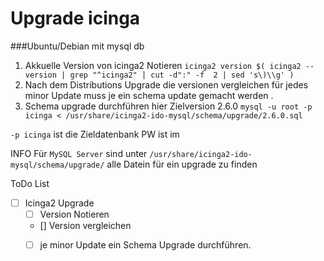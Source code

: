 Upgrade icinga
============

###Ubuntu/Debian mit mysql db

1.  Akkuelle Version von icinga2 Notieren `icinga2 version $( icinga2 --version | grep "^icinga2" | cut -d":" -f  2 | sed 's\)\\g' ) `
2. Nach dem Distributions Upgrade die versionen vergleichen für jedes minor Update muss je ein schema update gemacht werden .
3. Schema upgrade durchführen hier Zielversion 2.6.0 `mysql -u root -p icinga < /usr/share/icinga2-ido-mysql/schema/upgrade/2.6.0.sql`

`-p icinga` ist die Zieldatenbank PW ist im 



INFO
Für `MySQL Server` sind unter `/usr/share/icinga2-ido-mysql/schema/upgrade/` alle Datein für ein upgrade zu finden 

ToDo List

- [ ] Icinga2 Upgrade
    - [ ] Version Notieren
    - [] Version vergleichen
    - [ ] je minor Update ein Schema Upgrade durchführen.

